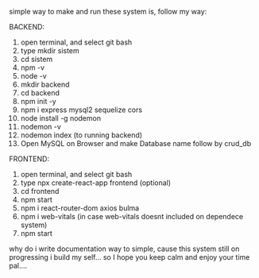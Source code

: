 simple way to make and run these system is, follow my way:

BACKEND:
1. open terminal, and select git bash
2. type mkdir sistem
3. cd sistem
4. npm -v
5. node -v
6. mkdir backend
7. cd backend
8. npm init -y
9. npm i express mysql2 sequelize cors
10. node install -g nodemon
11. nodemon -v
12. nodemon index (to running backend)
13. Open MySQL on Browser and make Database name follow by crud_db

FRONTEND:
1. open terminal, and select git bash
2. type npx create-react-app frontend (optional)
3. cd frontend
4. npm start
5. npm i react-router-dom axios bulma
6. npm i web-vitals (in case web-vitals doesnt included on dependece system)
7. npm start

why do i write documentation way to simple, cause this system still on progressing i build my self... so I hope you keep calm and enjoy your time pal....
